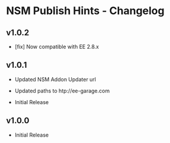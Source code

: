 NSM Publish Hints - Changelog
===========================

v1.0.2
------

* [fix] Now compatible with EE 2.8.x

v1.0.1
------

* Updated NSM Addon Updater url
* Updated paths to htp://ee-garage.com

* Initial Release

v1.0.0
------

* Initial Release
